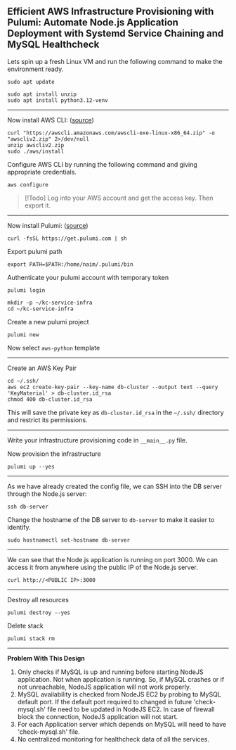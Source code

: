 Efficient AWS Infrastructure Provisioning with Pulumi: Automate Node.js Application Deployment with Systemd Service Chaining and MySQL Healthcheck
---
Lets spin up a fresh Linux VM and run the following command to make the environment ready.

```
sudo apt update
```

```
sudo apt install unzip
sudo apt install python3.12-venv
```

---
Now install AWS CLI: ([source](https://docs.aws.amazon.com/cli/latest/userguide/getting-started-install.html))

```
curl "https://awscli.amazonaws.com/awscli-exe-linux-x86_64.zip" -o "awscliv2.zip" 2>/dev/null
unzip awscliv2.zip
sudo ./aws/install
```

Configure AWS CLI by running the following command and giving appropriate credentials.
```
aws configure
```

> [!Todo]
> Log into your AWS account and get the access key. Then export it.

---

Now install Pulumi: ([source](https://www.pulumi.com/docs/iac/download-install/))

```
curl -fsSL https://get.pulumi.com | sh
```

Export pulumi path
```
export PATH=$PATH:/home/naim/.pulumi/bin
```

Authenticate your pulumi account with temporary token
```
pulumi login
```

```
mkdir -p ~/kc-service-infra
cd ~/kc-service-infra
```

Create a new pulumi project
```
pulumi new
```

Now select `aws-python` template

---
Create an AWS Key Pair

```shell
cd ~/.ssh/
aws ec2 create-key-pair --key-name db-cluster --output text --query 'KeyMaterial' > db-cluster.id_rsa
chmod 400 db-cluster.id_rsa
```

This will save the private key as `db-cluster.id_rsa` in the `~/.ssh/` directory and restrict its permissions.

---
Write your infrastructure provisioning code in `__main__.py` file.

Now provision the infrastructure
```
pulumi up --yes
```

---
As we have already created the config file, we can SSH into the DB server through the Node.js server:

```
ssh db-server
```

Change the hostname of the DB server to `db-server` to make it easier to identify.

```
sudo hostnamectl set-hostname db-server
```

---
We can see that the Node.js application is running on port 3000. We can access it from anywhere using the public IP of the Node.js server.

```
curl http://<PUBLIC IP>:3000
```

---
Destroy all resources
```
pulumi destroy --yes
```

Delete stack
```
pulumi stack rm
```


---
**Problem With This Design**

1. Only checks if MySQL is up and running before starting NodeJS application. Not when application is running.
   So, if MySQL crashes or if not unreachable, NodeJS application will not work properly.
2. MySQL availability is checked from NodeJS EC2 by probing to MySQL default port.
   If the default port required to changed in future 'check-mysql.sh' file need to be updated in NodeJS EC2.
   In case of firewall block the connection, NodeJS application will not start.
3. For each Application server which depends on MySQL will need to have 'check-mysql.sh' file.
4. No centralized monitoring for healthcheck data of all the services.